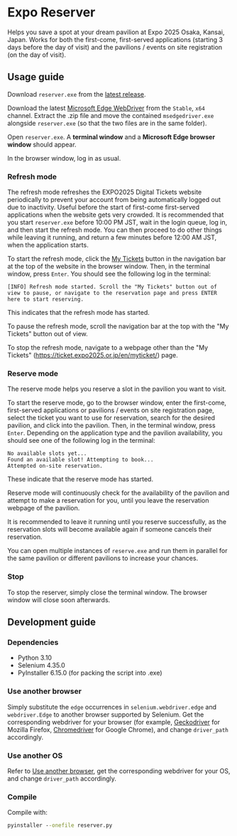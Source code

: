 # Expo Reserver

Helps you save a spot at your dream pavilion at Expo 2025 Osaka, Kansai, Japan. Works for both the first-come, first-served applications (starting 3 days before the day of visit) and the pavilions / events on site registration (on the day of visit).

## Usage guide

Download `reserver.exe` from the [latest release](https://github.com/Bigstool/expo-watch/releases/latest).

Download the latest [Microsoft Edge WebDriver](https://developer.microsoft.com/en-us/microsoft-edge/tools/webdriver#downloads) from the `Stable`, `x64` channel. Extract the .zip file and move the contained `msedgedriver.exe` alongside `reserver.exe` (so that the two files are in the same folder).

Open `reserver.exe`. A **terminal window** and a **Microsoft Edge browser window** should appear.

In the browser window, log in as usual.

### Refresh mode

The refresh mode refreshes the EXPO2025 Digital Tickets website periodically to prevent your account from being automatically logged out due to inactivity. Useful before the start of first-come first-served applications when the website gets very crowded. It is recommended that you start `reserver.exe` before 10:00 PM JST, wait in the login queue, log in, and then start the refresh mode. You can then proceed to do other things while leaving it running, and return a few minutes before 12:00 AM JST, when the application starts.

To start the refresh mode, click the [My Tickets](https://ticket.expo2025.or.jp/en/myticket/) button in the navigation bar at the top of the website in the browser window. Then, in the terminal window, press `Enter`. You should see the following log in the terminal:

```
[INFO] Refresh mode started. Scroll the "My Tickets" button out of view to pause, or navigate to the reservation page and press ENTER here to start reserving.
```

This indicates that the refresh mode has started.

To pause the refresh mode, scroll the navigation bar at the top with the "My Tickets" button out of view.

To stop the refresh mode, navigate to a webpage other than the "My Tickets" (https://ticket.expo2025.or.jp/en/myticket/) page.

### Reserve mode

The reserve mode helps you reserve a slot in the pavilion you want to visit.

To start the reserve mode, go to the browser window, enter the first-come, first-served applications or pavilions / events on site registration page, select the ticket you want to use for reservation, search for the desired pavilion, and click into the pavilion. Then, in the terminal window, press `Enter`. Depending on the application type and the pavilion availability, you should see one of the following log in the terminal:

```
No available slots yet...
Found an available slot! Attempting to book...
Attempted on-site reservation.
```

These indicate that the reserve mode has started.

Reserve mode will continuously check for the availability of the pavilion and attempt to make a reservation for you, until you leave the reservation webpage of the pavilion.

It is recommended to leave it running until you reserve successfully, as the reservation slots will become available again if someone cancels their reservation.

You can open multiple instances of `reserve.exe` and run them in parallel for the same pavilion or different pavilions to increase your chances.

### Stop

To stop the reserver, simply close the terminal window. The browser window will close soon afterwards.

## Development guide

### Dependencies

- Python 3.10
- Selenium 4.35.0
- PyInstaller 6.15.0 (for packing the script into .exe)

### Use another browser

Simply substitute the `edge` occurrences in `selenium.webdriver.edge` and `webdriver.Edge` to another browser supported by Selenium. Get the corresponding webdriver for your browser (for example, [Geckodriver](https://github.com/mozilla/geckodriver) for Mozilla Firefox, [Chromedriver](https://developer.chrome.com/docs/chromedriver/downloads) for Google Chrome), and change `driver_path` accordingly.

### Use another OS

Refer to [Use another browser](#use-another-browser), get the corresponding webdriver for your OS, and change `driver_path` accordingly.

### Compile

Compile with:

```cmd
pyinstaller --onefile reserver.py
```

